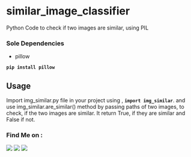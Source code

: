 # similar_image_classifier
Python Code to check if two images are similar, using PIL


### Sole Dependencies
- pillow

**`pip install pillow`**


## Usage
Import img_similar.py file in your project using , **`import img_similar`**. and use img_similar.are_similar() method by passing paths of two images, to check, if the two images are similar.
It return True, if they are similar and False if not.

### Find Me on :
<p align="left">
  <a href="https://github.com/adhiraj-ranjan" target="_blank"><img src="https://img.shields.io/badge/Github-adhiraj--ranjan-green?style=for-the-badge&logo=github"></a>
  <a href="https://www.instagram.com/adhirajranjan.i" target="_blank"><img src="https://img.shields.io/badge/IG-adhiraj_ranjan-pink?style=for-the-badge&logo=instagram"></a>
  <a href="https://t.me/adhirajranjan" target="_blank"><img src="https://img.shields.io/badge/TELEGRAM-ADHIRAJ%20RANJAN-blue?style=for-the-badge&logo=telegram"></a>
  
</p>
